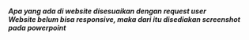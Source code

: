 <html>
  <h5>Apa yang ada di website disesuaikan dengan request user
  <br/>
  Website belum bisa responsive, maka dari itu disediakan screenshot pada powerpoint</h5>
</html>
